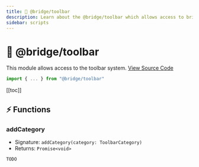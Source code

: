 ```yaml
---
title: 🧰 @bridge/toolbar
description: Learn about the @bridge/toolbar which allows access to bridge's toolbar system.
sidebar: scripts
---
```


# 🧰 @bridge/toolbar

This module allows access to the toolbar system.
[View Source Code](https://github.com/bridge-core/editor/blob/main/src/components/Extensions/Scripts/Modules/toolbar.ts)

```js
import { ... } from "@bridge/toolbar"
```

[[toc]]

## ⚡ Functions

### addCategory

- Signature: `addCategory(category: ToolbarCategory)`
- Returns: `Promise<void>`

```js
TODO
```